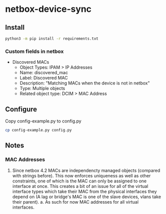 # netbox-device-sync


## Install

```bash
python3 -m pip install -r requirements.txt
```

### Custom fields in netbox

* Discovered MACs
    * Object Types: IPAM > IP Addresses
    * Name: discovered_mac
    * Label: Discovered MAC
    * Description: "Matching MACs when the device is not in netbox"
    * Type: Multiple objects
    * Related object type: DCIM > MAC Address

## Configure

Copy config-example.py to config.py

```bash
cp config-example.py config.py
```


## Notes

### MAC Addresses

1. Since netbox 4.2 MACs are independencty managed objects (compared with strings before). This now enforces uniqueness as well as other constraints, one of which is the MAC can only be assigned to one interface at once. This creates a bit of an issue for all of the virtual interface types which take their MAC from the physical interfaces they depend on (A lag or bridge's MAC is one of the slave devices, vlans take their parent).
    a. As such for now MAC addresses for all virtual interfaces.
